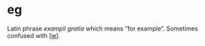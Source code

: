 # eg
Latin phrase *exampli gratia* which means “for example”. Sometimes confused with [[ie]].

[//begin]: # "Autogenerated link references for markdown compatibility"
[ie]: ie "ie"
[//end]: # "Autogenerated link references"